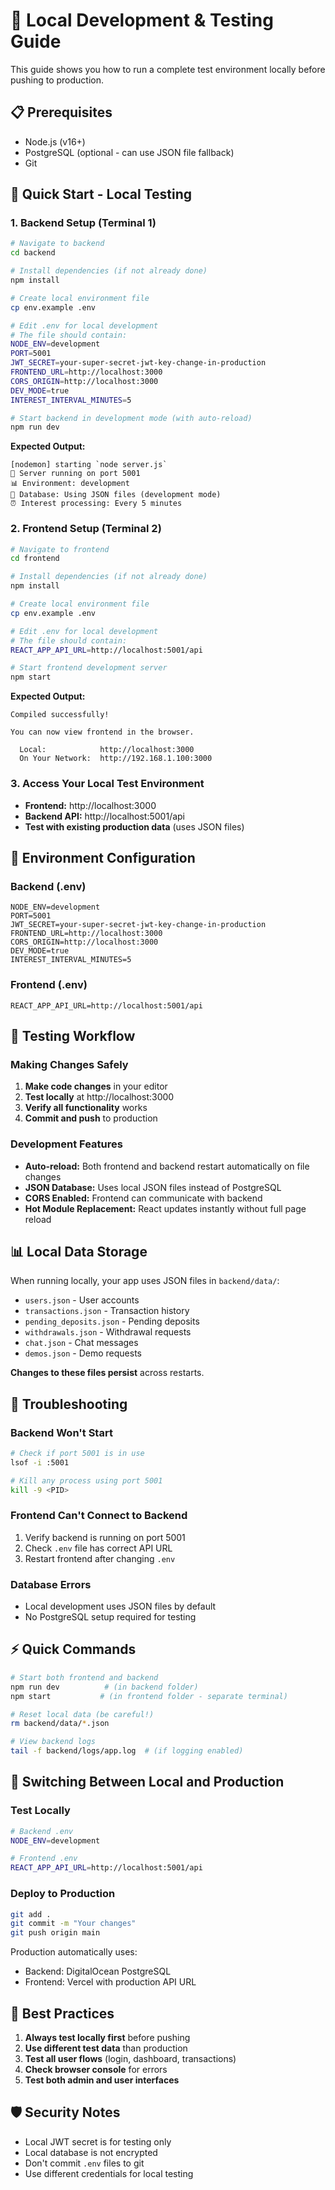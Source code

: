 # 🧪 Local Development & Testing Guide

This guide shows you how to run a complete test environment locally before pushing to production.

## 📋 Prerequisites

- Node.js (v16+)
- PostgreSQL (optional - can use JSON file fallback)
- Git

## 🚀 Quick Start - Local Testing

### 1. Backend Setup (Terminal 1)

```bash
# Navigate to backend
cd backend

# Install dependencies (if not already done)
npm install

# Create local environment file
cp env.example .env

# Edit .env for local development
# The file should contain:
NODE_ENV=development
PORT=5001
JWT_SECRET=your-super-secret-jwt-key-change-in-production
FRONTEND_URL=http://localhost:3000
CORS_ORIGIN=http://localhost:3000
DEV_MODE=true
INTEREST_INTERVAL_MINUTES=5

# Start backend in development mode (with auto-reload)
npm run dev
```

**Expected Output:**
```
[nodemon] starting `node server.js`
🚀 Server running on port 5001
📊 Environment: development
💾 Database: Using JSON files (development mode)
⏰ Interest processing: Every 5 minutes
```

### 2. Frontend Setup (Terminal 2)

```bash
# Navigate to frontend
cd frontend

# Install dependencies (if not already done)
npm install

# Create local environment file  
cp env.example .env

# Edit .env for local development
# The file should contain:
REACT_APP_API_URL=http://localhost:5001/api

# Start frontend development server
npm start
```

**Expected Output:**
```
Compiled successfully!

You can now view frontend in the browser.

  Local:            http://localhost:3000
  On Your Network:  http://192.168.1.100:3000
```

### 3. Access Your Local Test Environment

- **Frontend:** http://localhost:3000
- **Backend API:** http://localhost:5001/api
- **Test with existing production data** (uses JSON files)

## 🔧 Environment Configuration

### Backend (.env)
```env
NODE_ENV=development
PORT=5001
JWT_SECRET=your-super-secret-jwt-key-change-in-production
FRONTEND_URL=http://localhost:3000
CORS_ORIGIN=http://localhost:3000
DEV_MODE=true
INTEREST_INTERVAL_MINUTES=5
```

### Frontend (.env)
```env
REACT_APP_API_URL=http://localhost:5001/api
```

## 🧪 Testing Workflow

### Making Changes Safely

1. **Make code changes** in your editor
2. **Test locally** at http://localhost:3000
3. **Verify all functionality** works
4. **Commit and push** to production

### Development Features

- **Auto-reload:** Both frontend and backend restart automatically on file changes
- **JSON Database:** Uses local JSON files instead of PostgreSQL
- **CORS Enabled:** Frontend can communicate with backend
- **Hot Module Replacement:** React updates instantly without full page reload

## 📊 Local Data Storage

When running locally, your app uses JSON files in `backend/data/`:
- `users.json` - User accounts
- `transactions.json` - Transaction history  
- `pending_deposits.json` - Pending deposits
- `withdrawals.json` - Withdrawal requests
- `chat.json` - Chat messages
- `demos.json` - Demo requests

**Changes to these files persist** across restarts.

## 🚨 Troubleshooting

### Backend Won't Start
```bash
# Check if port 5001 is in use
lsof -i :5001

# Kill any process using port 5001
kill -9 <PID>
```

### Frontend Can't Connect to Backend
1. Verify backend is running on port 5001
2. Check `.env` file has correct API URL
3. Restart frontend after changing `.env`

### Database Errors
- Local development uses JSON files by default
- No PostgreSQL setup required for testing

## ⚡ Quick Commands

```bash
# Start both frontend and backend
npm run dev          # (in backend folder)
npm start           # (in frontend folder - separate terminal)

# Reset local data (be careful!)
rm backend/data/*.json

# View backend logs
tail -f backend/logs/app.log  # (if logging enabled)
```

## 🔄 Switching Between Local and Production

### Test Locally
```bash
# Backend .env
NODE_ENV=development

# Frontend .env  
REACT_APP_API_URL=http://localhost:5001/api
```

### Deploy to Production
```bash
git add .
git commit -m "Your changes"
git push origin main
```

Production automatically uses:
- Backend: DigitalOcean PostgreSQL
- Frontend: Vercel with production API URL

## 🎯 Best Practices

1. **Always test locally first** before pushing
2. **Use different test data** than production
3. **Test all user flows** (login, dashboard, transactions)
4. **Check browser console** for errors
5. **Test both admin and user interfaces**

## 🛡️ Security Notes

- Local JWT secret is for testing only
- Local database is not encrypted
- Don't commit `.env` files to git
- Use different credentials for local testing